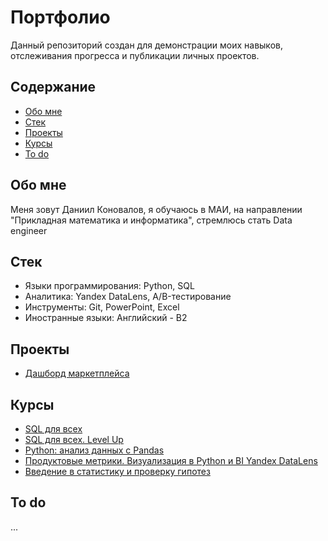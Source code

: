 # Портфолио
Данный репозиторий создан для демонстрации моих навыков, отслеживания прогресса и публикации личных проектов.
## Содержание
- [Обо мне](#Обо-мне)
- [Стек](#Стек)
- [Проекты](#Проекты)
- [Курсы](#Курсы)
- [To do](#To-do)
## Обо мне
Меня зовут Даниил Коновалов, я обучаюсь в МАИ, на направлении "Прикладная математика и информатика", стремлюсь стать Data engineer
## Стек
 - Языки программирования: Python, SQL
 - Аналитика: Yandex DataLens, A/B-тестирование
 - Инструменты: Git, PowerPoint, Excel
 - Иностранные языки: Английский - B2
## Проекты
- [Дашборд маркетплейса](https://datalens.yandex.cloud/qixvfwycbuoib-sales)
## Курсы
- [SQL для всех](https://stepik.org/cert/2907213)
- [SQL для всех. Level Up](https://stepik.org/cert/2916364)
- [Python: анализ данных с Pandas](https://stepik.org/cert/2917913)
- [Продуктовые метрики. Визуализация в Python и BI Yandex DataLens](https://stepik.org/cert/2921860)
- [Введение в статистику и проверку гипотез](https://stepik.org/cert/2925440)
## To do
...
